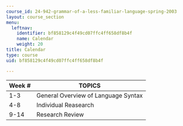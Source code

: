 ```yaml
---
course_id: 24-942-grammar-of-a-less-familiar-language-spring-2003
layout: course_section
menu:
  leftnav:
    identifier: bf858129c4f49cd07ffc4ff658df8b4f
    name: Calendar
    weight: 20
title: Calendar
type: course
uid: bf858129c4f49cd07ffc4ff658df8b4f

---
```


| Week # | TOPICS |
| --- | --- |
| 1-3 | General Overview of Language Syntax |
| 4-8 | Individual Reasearch |
| 9-14 | Research Review